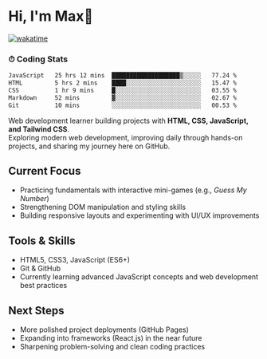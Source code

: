 # Hi, I'm Max👋

[![wakatime](https://wakatime.com/badge/user/5f357981-1e66-44ef-ae81-f181857a2d5e.svg)](https://wakatime.com/@5f357981-1e66-44ef-ae81-f181857a2d5e)
### ⏱ Coding Stats
<!--START_SECTION:waka-->

```txt
JavaScript   25 hrs 12 mins  ███████████████████▒░░░░░   77.24 %
HTML         5 hrs 2 mins    ████░░░░░░░░░░░░░░░░░░░░░   15.47 %
CSS          1 hr 9 mins     █░░░░░░░░░░░░░░░░░░░░░░░░   03.55 %
Markdown     52 mins         ▓░░░░░░░░░░░░░░░░░░░░░░░░   02.67 %
Git          10 mins         ░░░░░░░░░░░░░░░░░░░░░░░░░   00.53 %
```

<!--END_SECTION:waka-->

Web development learner building projects with **HTML, CSS, JavaScript, and Tailwind CSS**.  
Exploring modern web development, improving daily through hands-on projects, and sharing my journey here on GitHub.

## Current Focus
- Practicing fundamentals with interactive mini-games (e.g., *Guess My Number*)  
- Strengthening DOM manipulation and styling skills  
- Building responsive layouts and experimenting with UI/UX improvements  

## Tools & Skills
- HTML5, CSS3, JavaScript (ES6+)  
- Git & GitHub  
- Currently learning advanced JavaScript concepts and web development best practices  

## Next Steps
- More polished project deployments (GitHub Pages)  
- Expanding into frameworks (React.js) in the near future  
- Sharpening problem-solving and clean coding practices  


